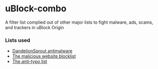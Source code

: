 # uBlock-combo
A filter list complied out of other major lists to fight malware, ads, scams, and trackers in uBlock Origin

### Lists used
- [DandelionSprout antimalware](https://github.com/DandelionSprout/adfilt)
- [The malicious website blocklist](https://github.com/iam-py-test/my_filters_001)
- [The anti-typo list](https://github.com/iam-py-test/my_filters_001)
